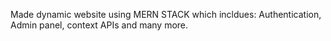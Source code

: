 Made dynamic website using MERN STACK which incldues: Authentication, Admin panel, context APIs and many more.
